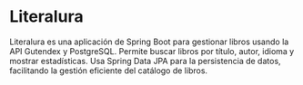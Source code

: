 # Literalura
Literalura es una aplicación de Spring Boot para gestionar libros usando la API Gutendex y PostgreSQL. Permite buscar libros por título, autor, idioma y mostrar estadísticas. Usa Spring Data JPA para la persistencia de datos, facilitando la gestión eficiente del catálogo de libros.
